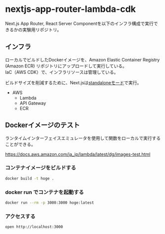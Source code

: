 # nextjs-app-router-lambda-cdk

Next.js App Router, React Server Componentを以下のインフラ構成で実行できるかの実験用リポジトリ。

## インフラ

ローカルでビルドしたDockerイメージを、Amazon Elastic Container Registry (Amazon ECR) リポジトリにアップロードして実行している。   
IaC（AWS CDK）で、インフラリソースは管理している。

ビルドサイズを削減するために、Next.jsは[standaloneモード](https://nextjs.org/docs/pages/api-reference/next-config-js/output#automatically-copying-traced-files)で実行。

- AWS
    - Lambda
    - API Gateway
    - ECR

## Dockerイメージのテスト
ランタイムインターフェイスエミュレータを使用して関数をローカルで実行することができる。

https://docs.aws.amazon.com/ja_jp/lambda/latest/dg/images-test.html

### コンテナイメージをビルドする

```sh
docker build -t hoge .
```

### docker run でコンテナを起動する

```sh
docker run --rm -p 3000:3000 hoge:latest
```

### アクセスする

```sh
open http://localhost:3000
```
